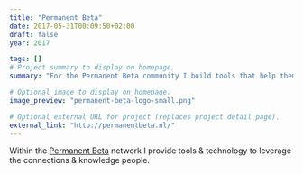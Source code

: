 ```yaml
---
title: "Permanent Beta"
date: 2017-05-31T00:09:50+02:00
draft: false
year: 2017

tags: []
# Project summary to display on homepage.
summary: "For the Permanent Beta community I build tools that help them organize the community in a more fluid way."

# Optional image to display on homepage.
image_preview: "permanent-beta-logo-small.png"

# Optional external URL for project (replaces project detail page).
external_link: "http://permanentbeta.nl/"
---
```


Within the [Permanent Beta](http://permanentbeta.nl) network I provide tools & technology to leverage the connections & knowledge people. 